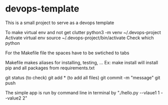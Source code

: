 # devops-template
This is a small project to serve as a devops template

To make virtual env and not get clutter python3 -m venv ~/.devops-project
Activate virtual env source ~/.devops-project/bin/activate
Check which python

For the Makefile file the spaces have to be swtiched to tabs

Makefile makes aliases for installing, testing, ...
Ex: make install will install pip and all packages from requirements.txt

git status (to check)
git add * (to add all files)
git commit -m "message"
git push 


The simple app is run by command line in terminal by "./hello.py --vlaue1 1 --value2 2"